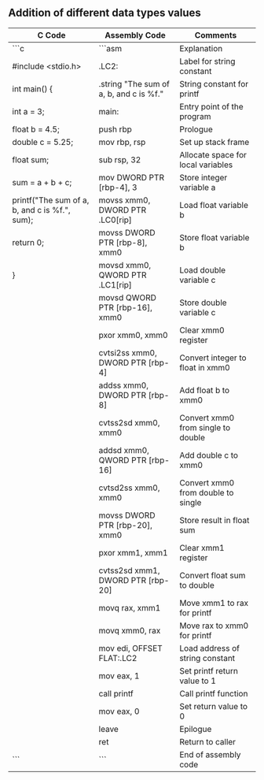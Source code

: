 
## Addition of different data types values

| C Code                                | Assembly Code                                           | Comments                            |
|---------------------------------------|---------------------------------------------------------|-------------------------------------|
| ```c                                   | ```asm                                                   | Explanation                         |
| #include <stdio.h>                     | .LC2:                                                   | Label for string constant           |
| int main() {                           | .string "The sum of a, b, and c is %f."                  | String constant for printf         |
|   int a = 3;                           | main:                                                   | Entry point of the program         |
|   float b = 4.5;                       | push    rbp                                             | Prologue                            |
|   double c = 5.25;                     | mov     rbp, rsp                                         | Set up stack frame                 |
|   float sum;                            | sub     rsp, 32                                          | Allocate space for local variables |
|   sum = a + b + c;                     | mov     DWORD PTR [rbp-4], 3                             | Store integer variable a           |
|   printf("The sum of a, b, and c is %f.", sum); | movss   xmm0, DWORD PTR .LC0[rip]                       | Load float variable b              |
|   return 0;                            | movss   DWORD PTR [rbp-8], xmm0                          | Store float variable b             |
| }                                     | movsd   xmm0, QWORD PTR .LC1[rip]                        | Load double variable c             |
|                                       | movsd   QWORD PTR [rbp-16], xmm0                         | Store double variable c            |
|                                       | pxor    xmm0, xmm0                                       | Clear xmm0 register                |
|                                       | cvtsi2ss        xmm0, DWORD PTR [rbp-4]                  | Convert integer to float in xmm0   |
|                                       | addss   xmm0, DWORD PTR [rbp-8]                          | Add float b to xmm0                |
|                                       | cvtss2sd        xmm0, xmm0                               | Convert xmm0 from single to double |
|                                       | addsd   xmm0, QWORD PTR [rbp-16]                         | Add double c to xmm0               |
|                                       | cvtsd2ss        xmm0, xmm0                               | Convert xmm0 from double to single |
|                                       | movss   DWORD PTR [rbp-20], xmm0                         | Store result in float sum          |
|                                       | pxor    xmm1, xmm1                                       | Clear xmm1 register                |
|                                       | cvtss2sd        xmm1, DWORD PTR [rbp-20]                 | Convert float sum to double        |
|                                       | movq    rax, xmm1                                        | Move xmm1 to rax for printf        |
|                                       | movq    xmm0, rax                                        | Move rax to xmm0 for printf        |
|                                       | mov     edi, OFFSET FLAT:.LC2                             | Load address of string constant   |
|                                       | mov     eax, 1                                           | Set printf return value to 1      |
|                                       | call    printf                                           | Call printf function              |
|                                       | mov     eax, 0                                           | Set return value to 0             |
|                                       | leave                                                   | Epilogue                          |
|                                       | ret                                                     | Return to caller                  |
| ```                                   | ```                                                      | End of assembly code              |
